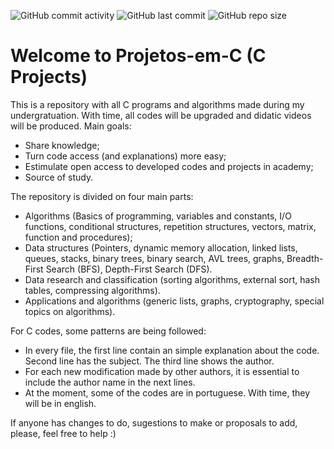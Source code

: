 ![GitHub commit activity](https://img.shields.io/github/commit-activity/y/Lubrum/C-Projects) ![GitHub last commit](https://img.shields.io/github/last-commit/Lubrum/C-Projects) ![GitHub repo size](https://img.shields.io/github/repo-size/Lubrum/C-Projects)

# Welcome to Projetos-em-C (C Projects)

This is a repository with all C programs and algorithms made during my undergratuation. With time, all codes will be upgraded and didatic videos will be produced. Main goals:

- Share knowledge;
- Turn code access (and explanations) more easy;
- Estimulate open access to developed codes and projects in academy;
- Source of study.

The repository is divided on four main parts:
- Algorithms (Basics of programming, variables and constants, I/O functions, conditional structures, repetition structures, vectors, matrix, function and procedures);
- Data structures (Pointers, dynamic memory allocation, linked lists, queues, stacks, binary trees, binary search, AVL trees, graphs, Breadth-First Search (BFS), Depth-First Search (DFS).
- Data research and classification (sorting algorithms, external sort, hash tables, compressing algorithms).
- Applications and algorithms (generic lists, graphs, cryptography, special topics on algorithms).

For C codes, some patterns are being followed:
- In every file, the first line contain an simple explanation about the code. Second line has the subject. The third line shows the author.
- For each new modification made by other authors, it is essential to include the author name in the next lines.
- At the moment, some of the codes are in portuguese. With time, they will be in english.

If anyone has changes to do, sugestions to make or proposals to add, please, feel free to help :)

